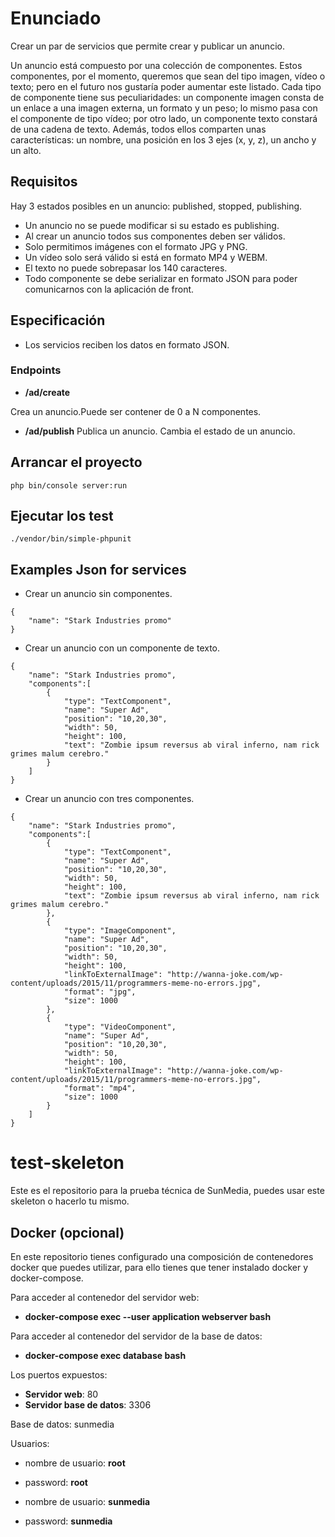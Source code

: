 # Enunciado

Crear un par de servicios que permite crear y publicar un anuncio. 

Un anuncio está compuesto por una colección de componentes. Estos componentes, por el
momento, queremos que sean del tipo imagen, vídeo o texto; pero en el futuro nos gustaría poder
aumentar este listado. Cada tipo de componente tiene sus peculiaridades: un componente imagen
consta de un enlace a una imagen externa, un formato y un peso; lo mismo pasa con el componente
de tipo vídeo; por otro lado, un componente texto constará de una cadena de texto. Además, todos
ellos comparten unas características: un nombre, una posición en los 3 ejes (x, y, z), un ancho y un
alto.

## Requisitos

Hay 3 estados posibles en un anuncio: published, stopped, publishing.

* Un anuncio no se puede modificar si su estado es publishing.
* Al crear un anuncio todos sus componentes deben ser válidos.
* Solo permitimos imágenes con el formato JPG y PNG.
* Un vídeo solo será válido si está en formato MP4 y WEBM.
* El texto no puede sobrepasar los 140 caracteres.
* Todo componente se debe serializar en formato JSON para poder comunicarnos con la
aplicación de front.

## Especificación
* Los servicios reciben los datos en formato JSON.


### Endpoints

* **/ad/create**

Crea un anuncio.Puede ser contener de 0 a N componentes. 

* **/ad/publish**
Publica un anuncio. Cambia el estado de un anuncio.

## Arrancar el proyecto

```
php bin/console server:run
``` 
 
## Ejecutar los test

```
./vendor/bin/simple-phpunit
```
 
## Examples Json for services

* Crear un anuncio sin componentes.
```
{
	"name": "Stark Industries promo"
}
```
* Crear un anuncio con un componente de texto.

```
{
	"name": "Stark Industries promo",
	"components":[
		{
			"type": "TextComponent",
			"name": "Super Ad",
            "position": "10,20,30",
            "width": 50,
            "height": 100,
            "text": "Zombie ipsum reversus ab viral inferno, nam rick grimes malum cerebro."
		}
	]
}
```

* Crear un anuncio con tres componentes.

```
{
	"name": "Stark Industries promo",
	"components":[
		{
			"type": "TextComponent",
			"name": "Super Ad",
            "position": "10,20,30",
            "width": 50,
            "height": 100,
            "text": "Zombie ipsum reversus ab viral inferno, nam rick grimes malum cerebro."
		},
		{
			"type": "ImageComponent",
			"name": "Super Ad",
            "position": "10,20,30",
            "width": 50,
            "height": 100,
            "linkToExternalImage": "http://wanna-joke.com/wp-content/uploads/2015/11/programmers-meme-no-errors.jpg",
            "format": "jpg",
            "size": 1000
		},
		{
			"type": "VideoComponent",
			"name": "Super Ad",
            "position": "10,20,30",
            "width": 50,
            "height": 100,
            "linkToExternalImage": "http://wanna-joke.com/wp-content/uploads/2015/11/programmers-meme-no-errors.jpg",
            "format": "mp4",
            "size": 1000
		}
	]
}
```


# test-skeleton

Este es el repositorio para la prueba técnica de SunMedia, puedes usar este skeleton o hacerlo tu mismo.


## Docker (opcional)

En este repositorio tienes configurado una composición de contenedores docker que puedes utilizar, para ello tienes que tener instalado docker y docker-compose.

Para acceder al contenedor del servidor web: 

  - **docker-compose exec --user application webserver bash**
  
Para acceder al contenedor del servidor de la base de datos: 

  - **docker-compose exec database bash**
  
Los puertos expuestos:

  - **Servidor web**: 80
  - **Servidor base de datos**: 3306
  
Base de datos: sunmedia

Usuarios:

  - nombre de usuario: **root**
  - password: **root**
  

  - nombre de usuario: **sunmedia**
  - password: **sunmedia**
  
  
